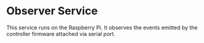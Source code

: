 # Observer Service

This service runs on the Raspberry Pi. It observes the events emitted by the
controller firmware attached via serial port.
